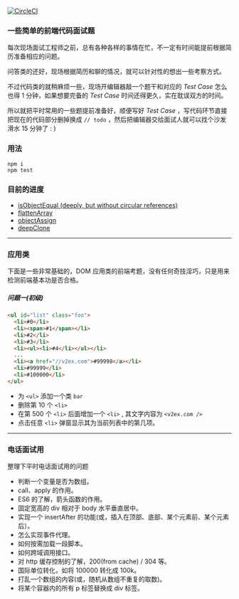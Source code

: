 [![CircleCI](https://circleci.com/gh/ppq1991/simple-code-questions.svg?style=svg)](https://circleci.com/gh/ppq1991/simple-code-questions)

### 一些简单的前端代码面试题

每次现场面试工程师之前，总有各种各样的事情在忙，不一定有时间能提前根据简历准备相应的问题。

问答类的还好，现场根据简历和聊的情况，就可以针对性的想出一些考察方式。

不过代码类的就稍麻烦一些，现场开编辑器敲一个题干和对应的 *Test Case* 怎么也得 1 分钟，如果想要完备的 *Test Case* 时间还得更久，实在耽误双方的时间。

所以就把平时常用的一些题提前准备好，顺便写好 *Test Case* ，写代码环节直接把现在的代码部分删掉换成 ```// todo``` ，然后把编辑器交给面试人就可以找个沙发滑水 15 分钟了 : )

### 用法

```
npm i
npm test
```

### 目前的进度

* [isObjectEqual (deeply, but without circular references)](question-isObjectEqual.js)
* [flattenArray](question-flattenArray.js)
* [objectAssign](question-objectAssign.js)
* [deepClone](question-deepClone.js)

---

### 应用类

下面是一些非常基础的，DOM 应用类的前端考题，没有任何奇技淫巧，只是用来检测前端基本功是否合格。

##### 问题一(初级)

```html
<ul id="list" class="foo">
  <li>#0</li>
  <li><span>#1</span></li>
  <li>#2</li>
  <li>#3</li>
  <li><ul><li>#4</li></ul></li>
  ...
  <li><a href="//v2ex.com">#99998</a></li>
  <li>#99999</li>
  <li>#100000</li>
</ul>
```

* 为 `<ul>` 添加一个类 `bar`
* 删除第 10 个 `<li>`
* 在第 500 个 `<li>` 后面增加一个 `<li>` , 其文字内容为 `<v2ex.com />`
* 点击任意 `<li>` 弹窗显示其为当前列表中的第几项。

---

### 电话面试用

整理下平时电话面试用的问题

* 判断一个变量是否为数组。
* call、apply 的作用。
* ES6 的了解，箭头函数的作用。
* 固定宽高的 div 相对于 body 水平垂直居中。
* 实现一个 insertAfter 的功能(或，插入在顶部、底部、某个元素前、某个元素后）。
* 怎么实现事件代理。
* 如何按需加载一段脚本。
* 如何跨域调用接口。
* 对 http 缓存控制的了解，200(from cache) / 304 等。
* 国际单位转化，如将 100000 转化成 100k。
* 打乱一个数组的内容(或，随机从数组不重复的取数)。
* 将某个容器内的所有 p 标签替换成 div 标签。
